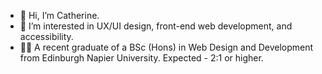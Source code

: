 - 👋 Hi, I’m Catherine.
- 👀 I’m interested in UX/UI design, front-end web development, and accessibility.
- 👩‍🎓 A recent graduate of a BSc (Hons) in Web Design and Development from Edinburgh Napier University. Expected - 2:1 or higher.

<!---
CatherineCampbell117/CatherineCampbell117 is a ✨ special ✨ repository because its `README.md` (this file) appears on your GitHub profile.
You can click the Preview link to take a look at your changes.
--->
